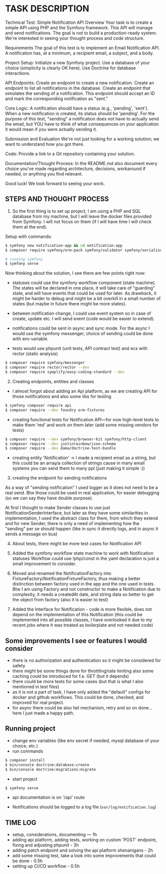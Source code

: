 # TASK DESCRIPTION

Technical Test: Simple Notification API
Overview
Your task is to create a simple API using PHP and the Symfony framework. This API will manage and send notifications. The goal is not to build a production-ready system. We're interested in seeing your thought process and code structure.

Requirements
The goal of this test is to implement an Email Notification API. A notification has, at a minimum, a recipient email, a subject, and a body.

Project Setup:
Initialize a new Symfony project.
Use a database of your choice (simplicity is clearly OK here).
Use Doctrine for database interactions.

API Endpoints:
Create an endpoint to create a new notification.
Create an endpoint to list all notifications in the database.
Create an endpoint that simulates the sending of a notification. This endpoint should accept an ID and mark the corresponding notification as "sent."

Core Logic:
A notification should have a status (e.g., 'pending', 'sent').
When a new notification is created, its status should be 'pending'.
For the purpose of this test, "sending" a notification does not have to actually send the email, but YOU have to think of what consequences on your application it would mean if you were actually sending it.

Submission and Evaluation
We're not just looking for a working solution; we want to understand how you got there.

Code:
Provide a link to a Git repository containing your solution.

Documentation/Thought Process:
In the README.md also document every choice you've made regarding architecture, decisions, workaround if needed, or anything you find relevant.


Good luck! We look forward to seeing your work.

## STEPS AND THOUGHT PROCESS

1. So the first thing is to set up project, I am using a PHP and SQL database from my machine, but I will leave the docker files
provided from Symfony. I will not focus on them (if I will have time I will check them at the end).

Setup with commands:
```bash
$ symfony new notification-app && cd notification-app
$ composer require symfony/orm-pack symfony/validator symfony/serializer symfony/uid symfony/maker-bundle --dev symfony/test-pack

# running symfony
$ symfony serve
```

Now thinking about the solution, I see there are few points right now: 
- statuses could use the symfony workflow component (state machine).
The states will be declared in one place, it will take care of "guarding" state, and will have events that could be used for later.
As drawback, it might be harder to debug and might be a bit overkill in a small number of states (but maybe in future there might be more states).

- between notification change, I could use event system so in case of create, update etc. I will send event (code would be easier to extend).

- notifications could be sent in async and sync mode. For the async I would use the symfony messenger, 
choice of sending could be done with env variable.

- tests would use phpunit (unit tests, API contract test) and ecs with rector (static analysis) 

```bash
$ composer require symfony/messenger
$ composer require rector/rector --dev
$ composer require symplify/easy-coding-standard --dev
```

2. Creating endpoints, entities and classes

- I almost forgot about adding an Api platform, as we are creating API for those notifications and also some libs for testing

```bash
$ symfony composer require api
$ composer require --dev foundry orm-fixtures
```

- creating functional tests for Notification API—for now high-level tests to make them 'red' and work on them later
  (add some missing vendors for tests)

```bash
$ composer require --dev symfony/browser-kit symfony/http-client
$ composer require --dev justinrainbow/json-schema
$ composer require --dev dama/doctrine-test-bundle
```

- creating entity 'Notification' → I made a recipient email as a string, but this could be an array/a collection of strings cause
  in many email systems you can send them to many ppl (just making it simple :))


3. creating the endpoint for sending notifications

As a way of "sending notification" I used logger as it does not need to be a real send. Btw those could be used in real application,
for easier debugging (so we can say they have double purpose).

At first I thought to make Sender classes to use just NotificationSenderInterface, but later as they have some similarities in
implementation, I used the abstract class for them, from which they extend and for new Sender, there is only a need of implementing
how the "sending" per se should happen (like in sync it directly logs, and in async it sends a message on bus)

4. About tests, there might be more test cases for Notification API

5. Added the symfony workflow state machine to work with Notification statuses
Workflow could use !php/const in the yaml declaration is just a small improvement to consider.

6. Moved and renamed the NotificationFactory into FixtureFactory/NotificationFixtureFactory, thus making a better distinction between
factory used in the app and the one used in tests. Btw I am using Factory and not constructor to make a Notification 
due to complexity, it needs a createdAt date, and string data so better to get the object from factory (also it is easier to test)

7. Added the Interface for Notification - code is more flexible, does not depend on the implementation of this Notification
   (this could be implemented into all possible classes, I have overlooked it due to my recent jobs where it was treated as boilerplate and not needed code)

## Some improvements I see or features I would consider
- there is no authorization and authentication so it might be considered for safety
- there might be some things done for throttling/rate limiting also some caching could be introduced for f.e. GET (but it depends)
- there could be more tests for some cases (but that is what I also mentioned in test files)
- as it is not a part of task, I have only added the "default" configs for docker and github workflows. 
This could be done, checked, and improved for real project.
- for async there could be also fail mechanism, retry and so on done... here I just made a happy path.

## Running project

- change env variables (like env secret if needed, mysql database of your choice, etc.)
- run commands

```bash
$ composer install
$ bin/console doctrine:database:create
$ bin/console doctrine:migrations:migrate
```

- start project

```bash
$ symfony serve
```

- api documentation is on '/api' route

- Notifications should be logged to a log file (`var/log/notification.log`)

## TIME LOG

- setup, considerations, documenting — 1h
- adding api platform, adding tests, working on custom 'POST' endpoint, fixing and adjusting phpunit - 3h
- adding patch endpoint and solving the api platform shenanigans - 2h
- add some missing test, take a look into some improvements that could be done - 0.5h
- setting up CI/CD workflow - 0.5h

